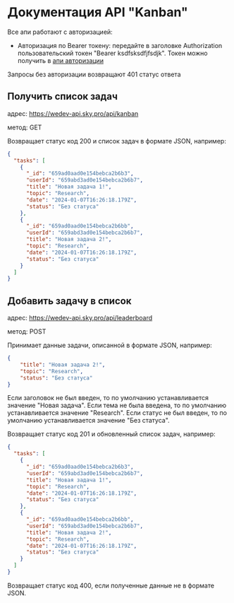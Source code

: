 # Документация API "Kanban"

Все апи работают с авторизацией:
- Авторизация по Bearer токену: передайте в заголовке Authorization пользовательский токен "Bearer ksdfsksdfjfsdjk". Токен можно получить в [апи авторизации](../user/README.md)

Запросы без авторизации возвращают 401 статус ответа

## Получить список задач

адрес: https://wedev-api.sky.pro/api/kanban

метод: GET

Возвращает статус код 200 и список задач в формате JSON, например:

```json
{
  "tasks": [
    {
      "_id": "659ad0aad0e154bebca2b6b3",
      "userId": "659abd3ad0e154bebca2b6b7",
      "title": "Новая задача 1!",
      "topic": "Research",
      "date": "2024-01-07T16:26:18.179Z",
      "status": "Без статуса"
    },
    {
      "_id": "659ad0aad0e154bebca2b6bb",
      "userId": "659abd3ad0e154bebca2b6b7",
      "title": "Новая задача 2!",
      "topic": "Research",
      "date": "2024-01-07T16:26:18.179Z",
      "status": "Без статуса"
    }
  ]
}
```

## Добавить задачу в список

адрес: https://wedev-api.sky.pro/api/leaderboard

метод: POST

Принимает данные задачи, описанной в формате JSON, например:

```json
{
    "title": "Новая задача 2!",
    "topic": "Research",
    "status": "Без статуса"
}
```

Если заголовок не был введен, то по умолчанию устанавливается значение "Новая задача". 
Если тема не была введена, то по умолчанию устанавливается значение "Research". 
Если статус не был введен, то по умолчанию устанавливается значение "Без статуса". 

Возвращает статус код 201 и обновленный список задач, например:

```json
{
  "tasks": [
    {
      "_id": "659ad0aad0e154bebca2b6b3",
      "userId": "659abd3ad0e154bebca2b6b7",
      "title": "Новая задача 1!",
      "topic": "Research",
      "date": "2024-01-07T16:26:18.179Z",
      "status": "Без статуса"
    },
    {
      "_id": "659ad0aad0e154bebca2b6bb",
      "userId": "659abd3ad0e154bebca2b6b7",
      "title": "Новая задача 2!",
      "topic": "Research",
      "date": "2024-01-07T16:26:18.179Z",
      "status": "Без статуса"
    }
  ]
}
```

Возвращает статус код 400, если полученные данные не в формате JSON.